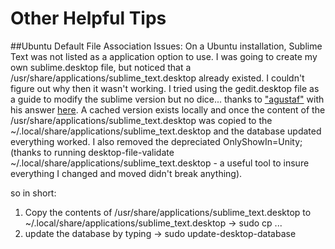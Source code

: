 # Other Helpful Tips

##Ubuntu Default File Association Issues:
On a Ubuntu installation, Sublime Text was not listed as a application option to use.
I was going to create my own sublime.desktop file, but noticed that a /usr/share/applications/sublime_text.desktop already existed.  I couldn't figure out why then it wasn't working.  I tried using the gedit.desktop file as a guide to modify the sublime version but no dice...  thanks to ["agustaf"](https://askubuntu.com/users/326686/agustaf) with his answer [here](https://askubuntu.com/questions/732464/sublime-text-not-showing-in-nautilus-open-with-menu).  A cached version exists locally and once the content of the /usr/share/applications/sublime_text.desktop was copied to the ~/.local/share/applications/sublime_text.desktop and the database updated everything worked.  I also removed the depreciated OnlyShowIn=Unity;  (thanks to running desktop-file-validate ~/.local/share/applications/sublime_text.desktop - a useful tool to insure everything I changed and moved didn't break anything).

so in short:
1. Copy the contents of /usr/share/applications/sublime_text.desktop to ~/.local/share/applications/sublime_text.desktop -> sudo cp ...
2. update the database by typing -> sudo update-desktop-database